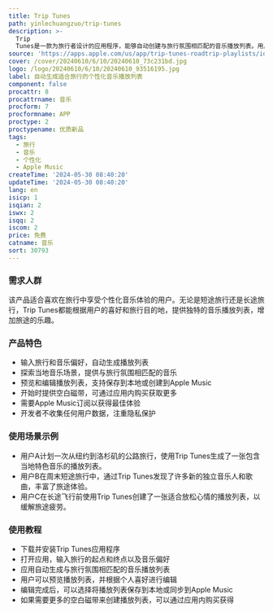```yaml
---
title: Trip Tunes
path: yinlechuangzuo/trip-tunes
description: >-
  Trip
  Tunes是一款为旅行者设计的应用程序，能够自动创建与旅行氛围相匹配的音乐播放列表。用户只需输入旅行的基本信息和音乐偏好，应用程序就会利用算法精心挑选出符合当地音乐场景和旅行风格的曲目。该应用特别适合那些希望在旅途中享受个性化音乐体验的用户。
source: 'https://apps.apple.com/us/app/trip-tunes-roadtrip-playlists/id6467522749'
cover: /cover/20240610/6/10/20240610_73c231bd.jpg
logo: /logo/20240610/6/10/20240610_93516195.jpg
label: 自动生成适合旅行的个性化音乐播放列表
component: false
procattr: 8
procattrname: 音乐
procform: 7
procformname: APP
proctype: 2
proctypename: 优质新品
tags:
  - 旅行
  - 音乐
  - 个性化
  - Apple Music
createTime: '2024-05-30 08:40:20'
updateTime: '2024-05-30 08:40:20'
lang: en
isicp: 1
isqian: 2
iswx: 2
isqq: 2
iscom: 2
price: 免费
catname: 音乐
sort: 30793
---
```




### 需求人群
该产品适合喜欢在旅行中享受个性化音乐体验的用户。无论是短途旅行还是长途旅行，Trip Tunes都能根据用户的喜好和旅行目的地，提供独特的音乐播放列表，增加旅途的乐趣。

### 产品特色
* 输入旅行和音乐偏好，自动生成播放列表
* 探索当地音乐场景，提供与旅行氛围相匹配的音乐
* 预览和编辑播放列表，支持保存到本地或创建到Apple Music
* 开始时提供空白磁带，可通过应用内购买获取更多
* 需要Apple Music订阅以获得最佳体验
* 开发者不收集任何用户数据，注重隐私保护

### 使用场景示例
* 用户A计划一次从纽约到洛杉矶的公路旅行，使用Trip Tunes生成了一张包含当地特色音乐的播放列表。
* 用户B在周末短途旅行中，通过Trip Tunes发现了许多新的独立音乐人和歌曲，丰富了旅途体验。
* 用户C在长途飞行前使用Trip Tunes创建了一张适合放松心情的播放列表，以缓解旅途疲劳。

### 使用教程
* 下载并安装Trip Tunes应用程序
* 打开应用，输入旅行的起点和终点以及音乐偏好
* 应用自动生成与旅行氛围相匹配的音乐播放列表
* 用户可以预览播放列表，并根据个人喜好进行编辑
* 编辑完成后，可以选择将播放列表保存到本地或同步到Apple Music
* 如果需要更多的空白磁带来创建播放列表，可以通过应用内购买获得

  
